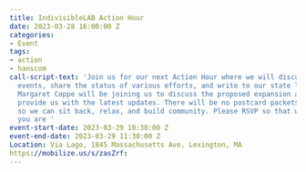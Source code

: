 ```yaml
---
title: IndivisibleLAB Action Hour
date: 2023-03-28 16:00:00 Z
categories:
- Event
tags:
- action
- hanscom
call-script-text: 'Join us for our next Action Hour where we will discuss current
  events, share the status of various efforts, and write to our state legislators.
  Margaret Coppe will be joining us to discuss the proposed expansion at Hanscom and
  provide us with the latest updates. There will be no postcard packets at this meeting
  so we can sit back, relax, and build community. Please RSVP so that we know that
  you are '
event-start-date: 2023-03-29 10:30:00 Z
event-end-date: 2023-03-29 11:30:00 Z
Location: Via Lago, 1845 Massachusetts Ave, Lexington, MA
https://mobilize.us/s/zasZrf: 
---
```


